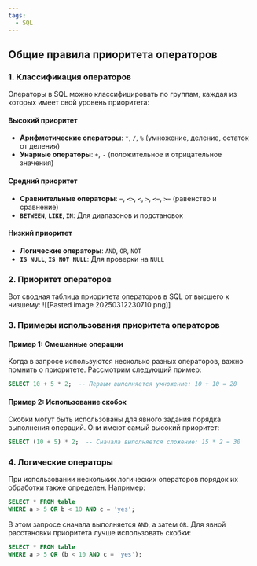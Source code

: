 ```yaml
---
tags:
  - SQL
---
```




## Общие правила приоритета операторов

### 1. **Классификация операторов**

Операторы в SQL можно классифицировать по группам, каждая из которых имеет свой уровень приоритета:

#### Высокий приоритет

- **Арифметические операторы**: `*`, `/`, `%` (умножение, деление, остаток от деления)
- **Унарные операторы**: `+`, `-` (положительное и отрицательное значения)

#### Средний приоритет

- **Сравнительные операторы**: `=`, `<>`, `<`, `>`, `<=`, `>=` (равенство и сравнение)
- **`BETWEEN`, `LIKE`, `IN`**: Для диапазонов и подстановок

#### Низкий приоритет

- **Логические операторы**: `AND`, `OR`, `NOT`
- **`IS NULL`, `IS NOT NULL`**: Для проверки на `NULL`

### 2. **Приоритет операторов**

Вот сводная таблица приоритета операторов в SQL от высшего к низшему:
![[Pasted image 20250312230710.png]]


### 3. **Примеры использования приоритета операторов**

#### Пример 1: Смешанные операции

Когда в запросе используются несколько разных операторов, важно помнить о приоритете. Рассмотрим следующий пример:

```sql
SELECT 10 + 5 * 2;  -- Первым выполняется умножение: 10 + 10 = 20
```

#### Пример 2: Использование скобок

Скобки могут быть использованы для явного задания порядка выполнения операций. Они имеют самый высокий приоритет:

```sql
SELECT (10 + 5) * 2;  -- Сначала выполняется сложение: 15 * 2 = 30
```

### 4. **Логические операторы**

При использовании нескольких логических операторов порядок их обработки также определен. Например:

```sql
SELECT * FROM table 
WHERE a > 5 OR b < 10 AND c = 'yes';
```

В этом запросе сначала выполняется `AND`, а затем `OR`. Для явной расстановки приоритета лучше использовать скобки:

```sql
SELECT * FROM table 
WHERE a > 5 OR (b < 10 AND c = 'yes');
```


